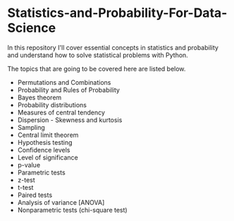 # Statistics-and-Probability-For-Data-Science

In this repository I'll cover essential concepts in statistics and probability and understand how to solve statistical problems with Python.

The topics that are going to be covered here are listed below.
+ Permutations and Combinations
+ Probability and Rules of Probability
+ Bayes theorem
+ Probability distributions
+ Measures of central tendency
+ Dispersion - Skewness and kurtosis
+ Sampling
+ Central limit theorem
+ Hypothesis testing
+ Confidence levels
+ Level of significance
+ p-value
+ Parametric tests
+ z-test
+ t-test
+ Paired tests
+ Analysis of variance [ANOVA]
+ Nonparametric tests (chi-square test)
